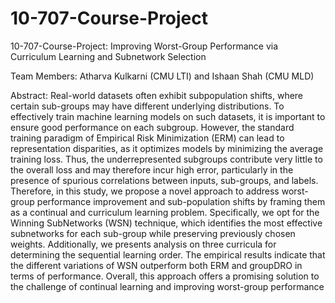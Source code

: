 # 10-707-Course-Project
10-707-Course-Project: Improving Worst-Group Performance via Curriculum Learning and Subnetwork Selection


Team Members: Atharva Kulkarni (CMU LTI) and Ishaan Shah (CMU MLD)

Abstract:
Real-world datasets often exhibit subpopulation shifts, where certain sub-groups
may have different underlying distributions. To effectively train machine learning
models on such datasets, it is important to ensure good performance on each subgroup. However, the standard training paradigm of Empirical Risk Minimization
(ERM) can lead to representation disparities, as it optimizes models by minimizing
the average training loss. Thus, the underrepresented subgroups contribute very little to the overall loss and may therefore incur high error, particularly in the presence
of spurious correlations between inputs, sub-groups, and labels. Therefore, in this
study, we propose a novel approach to address worst-group performance improvement and sub-population shifts by framing them as a continual and curriculum learning problem. Specifically, we opt for the Winning SubNetworks (WSN) technique,
which identifies the most effective subnetworks for each sub-group while preserving
previously chosen weights. Additionally, we presents analysis on three curricula
for determining the sequential learning order. The empirical results indicate that the
different variations of WSN outperform both ERM and groupDRO in terms of performance. Overall, this approach offers a promising solution to the challenge of continual learning and improving worst-group performance
